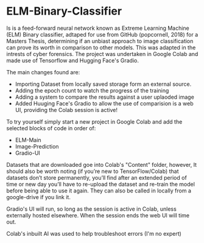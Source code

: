 # ELM-Binary-Classifier

Is is a feed-forward neural network known as Extreme Learning Machine (ELM) Binary classifier, adtaped for use from GitHub (popcornell, 2018) for a Masters Thesis, determining if an unbiast approach to image classification can prove its worth in comparison to other models. This was adapted in the intrests of cyber forensics. The project was undertaken in Google Colab and made use of Tensorflow and Hugging Face's Gradio. 

The main changes found are: 

- Importing Dataset from locally saved storage form an external source.
- Adding the epoch count to watch the progress of the training
- Adding a system to compare the results against a user uplaoded image
- Added Huuging Face's Gradio to allow the use of comparision is a web UI, providing the Colab session is active! 

To try yourself simply start a new project in Google Colab and add the selected blocks of code in order of: 

- ELM-Main
- Image-Prediction
- Gradio-UI

Datasets that are downloaded goe into Colab's "Content" folder, however, It should also be worth noting (if you’re new to TensorFlow/Colab) that datasets don’t store permanently, you’ll find after an extended period of time or new day you’ll have to re-upload the dataset and re-train the model before being able to use it again. They can also be called in locally from a google-drive if you link it. 

Gradio's UI will run, so long as the session is active in Colab, unless externally hosted elsewhere. When the session ends the web UI will time out. 

Colab's inbuilt AI was used to help troubleshoot errors (I'm no expert)
